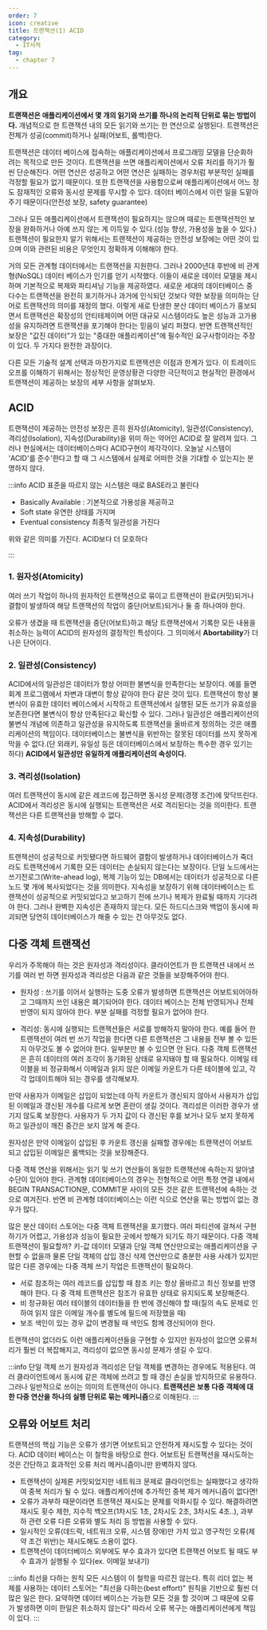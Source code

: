 ```yaml
---
order: 7
icon: creative
title: 트랜잭션(1) ACID
category:
  - IT서적
tag:
  - chapter 7
---
```


## 개요

**트랜잭션은 애플리케이션에서 몇 개의 읽기와 쓰기를 하나의 논리적 단위로 묶는 방법이다.** 개념적으로 한 트랜잭션 내의 모든 읽기와 쓰기는 한 연산으로 실행된다. 트랜잭션은 전체가 성공(commit)하거나 실패(어보트, 롤백)한다.

트랜잭션은 데이터 베이스에 접속하는 애플리케이션에서 프로그래밍 모델을 단순화하려는 목적으로 만든 것이다.
트랜잭션을 쓰면 애플리케이션에서 오류 처리를 하기가 훨씬 단순해진다. 어떤 연산은 성공하고 어떤 연산은 실패하는 경우처럼 부분적인 실패를 걱정할 필요가 없기 때문이다. 또한
트랜잭션을 사용함으로써 애플리케이션에서 어느 정도 잠재적인 오류와 동시성 문제를 무시할 수 있다. 데이터 베이스에서 이런 일을 도맡아 주기 때문이다(안전성 보장, safety guarantee)

그러나 모든 애플리케이션에서 트랜잭션이 필요하지는 않으며 때로는 트랜잭션적인 보장을 완화하거나 아예 쓰지 않는 게 이득일 수 있다.(성능 향상, 가용성을 높을 수 있다.)
트랜잭션이 필요한지 알기 위해서는 트랜잭션이 제공하는 안전성 보장에는 어떤 것이 있으며 이와 관련된 비용은 무엇인지 정확하게 이해해야 한다.

거의 모든 관계형 데이터에서는 트랜잭션을 지원한다. 그러나 2000년대 후반에 비 관계형(NoSQL) 데이터 베이스가 인기를 얻기 시작했다. 이들이 새로운 데이터 모델을 제시하며 기본적으로 복제와 파티셔닝 기능을 제공하였다. 새로운 세대의 데이터베이스 중 다수는 트랜잭션을 완전히 포기하거나 과거에 인식되던 것보다 약한 보장을 의미하는 단어로 트랜잭션의 의미를 재정의 했다.
이렇게 새로 탄생한 분산 데이터 베이스가 홍보되면서 트랜잭션은 확장성의 안티테제이며 어떤 대규모 시스템이라도 높은 성능과 고가용성을 유지하려면 트랜잭션을 포기해야 한다는 믿음이 널리 퍼졌다.
반면 트랜잭션적인 보장은 "값진 데이터"가 있는 "중대한 애플리케이션"에 필수적인 요구사항이라는 주장이 있다. 두 가지다 완전한 과장이다.

다른 모든 기술적 설계 선택과 마찬가지로 트랜잭션은 이점과 한계가 있다. 이 트레이드오프를 이해하기 위해서는 정상적인 운영상황관 다양한 극단적이고 현실적인 환경에서 트랜잭션이 제공하는 보장의 세부 사항을 살펴보자.

## ACID

트랜잭션이 제공하는 안전성 보장은 흔히 원자성(Atomicity), 일관성(Consistency), 격리성(Isolation), 지속성(Durability)을 위미 하는 약어인 ACID로 잘 알려져 있다.
그러나 현실에서는 데이터베이스마다 ACID구현이 제각각이다. 오늘날 시스템이 'ACID'를 준수'한다고 할 때 그 시스템에서 실제로 어떠한 것을 기대할 수 있는지는 분명하지 않다.

:::info
ACID 표준을 따르지 않는 시스템은 때로 BASE라고 불린다

- Basically Available : 기본적으로 가용성을 제공하고
- Soft state 유연한 상태를 가지며
- Eventual consistency 최종적 일관성을 가진다

위와 같은 의미를 가진다. ACID보다 더 모호하다

:::

### 1. 원자성(Atomicity)

여러 쓰기 작업이 하나의 원자적인 트랜잭션으로 묶이고 트랜잭션이 완료(커밋)되거나 결함이 발생하여 해당 트랜잭션의 작업이 중단(어보트)되거나 둘 중 하나여야 한다.

오류가 생겼을 때 트랜잭션을 중단(어보트)하고 해당 트랜잭션에서 기록한 모든 내용을 취소하는 능력이 ACID의 원자성의 결정적인 특성이다. 그 의미에서 **Abortability**가 더 나은 단어이다.

### 2. 일관성(Consistency)

ACID에서의 일관성은 데이터가 항상 어떠한 불변식을 만족한다는 보장이다. 예를 들면 회계 프로그램에서 차변과 대변이 항상 같아야 한다 같은 것이 있다.
트랜잭션이 항상 불변식이 유효한 데이터 베이스에서 시작하고 트랜잭션에서 실행된 모든 쓰기가 유효성을 보존한다면 불변식이 항상 만족된다고 확신할 수 있다.
그러나 일관성은 애플리케이션의 불변식 개념에 의존하고 일관성을 유지하도록 트랜잭션을 올바르게 정의하는 것은 애플리케이션의 책임이다. 데이터베이스는 불변식을 위반하는 잘못된 데이터를 쓰지 못하게 막을 수 없다.(단 외래키, 유일성 등은 데이터베이스에서 보장하는 특수한 경우 있기는 하다)
**ACID에서 일관성만 유일하게 애플리케이션의 속성이다.**

### 3. 격리성(Isolation)

여러 트랜잭션이 동시에 같은 레코드에 접근하면 동시성 문제(경쟁 조건)에 맞닥뜨린다. ACID에서 격리성은 동시에 실행되는 트랜잭션은 서로 격리된다는 것을 의미한다. 트랜잭션은 다른 트랜잭션을 방해할 수 없다.

### 4. 지속성(Durability)

트랜잭션이 성공적으로 커밋됐다면 하드웨어 결함이 발생하거나 데이터베이스가 죽더라도 트랜잭션에서 기록한 모든 데이터는 손실되지 않는다는 보장이다.
단일 노드에서는 쓰기전로그(Write-ahead log), 복제 기능이 있는 DB에서는 데이터가 성공적으로 다른 노드 몇 개에 복사되었다는 것을 의미한다. 지속성을 보장하기 위해 데이터베이스는 트랜잭션이 성공적으로 커밋되었다고 보고하기 전에 쓰기나 복제가 완료될 때까지 기다려야 한다.
그러나 완벽한 지속성은 존재하지 않는다. 모든 하드디스크와 백업이 동시에 파괴되면 당연히 데이터베이스가 해줄 수 있는 건 아무것도 없다.

## 다중 객체 트랜잭선

우리가 주목해야 하는 것은 원자성과 격리성이다. 클라이언트가 한 트랜잭션 내에서 쓰기를 여러 번 하면
원자성과 격리성은 다음과 같은 것들을 보장해주어야 한다.

- 원자성 : 쓰기를 이어서 실행하는 도중 오류가 발생하면 트랜잭션은 어보트되어아하고 그때까지 쓰인 내용은 폐기되어야 한다. 데이터 베이스는 전체 반영되거나 전체 반영이 되지 않아야 한다. 부분 실패를 걱정할 필요가 없어야 한다.

- 격리성: 동시에 실행되는 트랜잭션들은 서로를 방해하지 말아야 한다. 예를 들어 한 트랜잭션이 여러 번 쓰기 작업을 한다면 다른 트랜잭션은 그 내용을 전부 볼 수 있든지 아무것도 볼 수 없어야 한다. 일부분만 볼 수 있으면 안 된다.
  다중 객체 트랜잭션은 흔히 데이터의 여러 조각이 동기화된 상태로 유지돼야 할 때 필요하다. 이메일 테이블을 비 정규화해서 이메일과 읽지 않은 이메일 카운트가 다른 테이블에 있고, 각각 업데이트해야 되는 경우를 생각해보자.

만약 사용자가 이메일은 삽입이 되었는데 아직 카운트가 갱신되지 않아서 사용자가 삽입된 이메일과 갱신된 개수를 다르게 보면 혼란이 생길 것이다. 격리성은 이러한 경우가 생기지 않도록 보장한다. 사용자가 두 가지 값이 다 경신된 후를 보거나 모두 보지 못하게 하고 일관성이 깨진 중간은 보지 않게 해 준다.

원자성은 만약 이메일이 삽입된 후 카운트 갱신을 실패할 경우에는 트랜잭션이 어보트 되고 삽입된 이메일은 롤백되는 것을 보장해준다.

다중 객체 연산을 위해서는 읽기 및 쓰기 연산들이 동일한 트랜잭션에 속하는지 알아낼 수단이 있어야 한다.
관계형 데이터베이스의 경우는 전형적으로 어떤 특정 연결 내에서 BEGIN TRANSACTION문, COMMIT문 사이의 모든 것은 같은 트랜잭션에 속하는 것으로 여겨진다. 반면 비 관계형 데이터베이스는 이런 식으로 연산을 묶는 방법이 없는 경우가 많다.

많은 분산 데이터 스토어는 다중 객체 트랜잭션을 포기했다. 여러 파티션에 걸쳐서 구현하기가 어렵고, 가용성과 성능이 필요한 곳에서 방해가 되기도 하기 때문이다. 다중 객체 트랜잭션이 필요할까? 키-값 데이터 모델과 단일 객체 연산만으로는 애플리케이션을 구현할 수 없을까 물론 단일 객체의 삽입 갱신 삭제 연산만으로 충분한 사용 사례가 있지만 많은 다른 경우에는 다중 객체 쓰기 작업은 트랜잭션이 필요하다.

- 서로 참조하는 여러 레코드를 삽입할 때 참조 키는 항상 올바르고 최신 정보를 반영해야 한다. 다 중 객체 트랜잭션은 참조가 유효한 상태로 유지되도록 보장해준다.
- 비 정규화된 여러 테이블의 데이터들을 한 번에 갱신해야 할 때(질의 속도 문제로 인하여 읽지 않은 이메일 개수를 별도에 필드에 저장했을 때)
- 보조 색인이 있는 경우 값이 변경될 때 색인도 함께 갱신되어야 한다.

트랜잭션이 없더라도 이런 애플리케이션들을 구현할 수 있지만 원자성이 없으면 오류처리가 훨씬 더 복잡해지고, 격리성이 없으면 동시성 문제가 생길 수 있다.

:::info 단일 객체 쓰기
원자성과 격리성은 단일 객체를 변경하는 경우에도 적용된다. 여러 클라이언트에서 동시에 같은 객체에 쓰려고 할 때 갱신 손실을 방지하므로 유용하다. 그러나 일반적으로 쓰이는 의미의 트랜잭션이 아니다.
**트랜잭션은 보통 다중 객체에 대한 다중 연산을 하나의 실행 단위로 묶는 메커니즘**으로 이해된다.
:::

## 오류와 어보트 처리

트랜잭션의 핵심 기능은 오류가 생기면 어보트되고 안전하게 재시도할 수 있다는 것이다. ACID 데이터 베이스는 이 철학을 바탕으로 한다.
어보트된 트랜잭션을 재시도하는 것은 간단하고 효과적인 오류 처리 메커니즘이니만 완벽하지 않다.

- 트랜잭션이 실제론 커밋되었지만 네트워크 문제로 클라이언트는 실패했다고 생각하여 중복 처리가 될 수 있다. 애플리케이션에 추가적인 중복 제거 메커니즘이 없다면!
- 오류가 과부하 때문이라면 트랜잭션 재시도는 문제를 악화시킬 수 있다. 해결하려면 재시도 횟수 제한, 지수적 백오프(1차시도 1초, 2차시도 2초, 3차시도 4초..), 과부하 관련 오류 다른 오류와 별도 처리 등 방법을 사용할 수 있다.
- 일시적인 오류(데드락, 네트워크 오류, 시스템 장애)만 가치 있고 영구적인 오류(제약 조건 위반)는 재시도해도 소용이 없다.
- 트랜잭션이 데이터베이스 외부에도 부수 효과가 있다면 트랜잭션 어보트 될 때도 부수 효과가 실행될 수 있다(ex. 이메일 보내기)

:::info 최선을 다하는 원칙
모든 시스템이 이 철학을 따르진 않는다. 특히 리더 없는 복제를 사용하는 데이터 스토어는 "최선을 다하는(best effort)" 원칙을 기반으로 훨씬 더 많은 일은 한다. 요약하면 데이터 베이스는 가능한 모든 것을 할 것이며 그 때문에 오류가 발생하면 이미 한일은 취소하지 않는다" 따라서 오류 복구는 애플리케이션에게 책임이 있다.
:::
